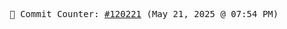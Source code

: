 <p align="center">
    <samp>
        📮 Commit Counter: <a href="https://github.com/Javascript-void0/Javascript-void0/commits/main">#120221</a> (May 21, 2025 @ 07:54 PM)
    </samp>
</p>